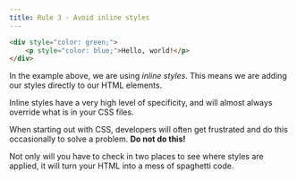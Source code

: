 ```yaml
---
title: Rule 3 - Avoid inline styles
---
```


<div class="panels">
<div>

~~~html
<div style="color: green;">
    <p style="color: blue;">Hello, world!</p>
</div>
~~~

In the example above, we are using _inline styles_. This means we are adding our styles directly to our HTML elements.

Inline styles have a very high level of specificity, and will almost always override what is in your CSS files.

</div>
<div>

When starting out with CSS, developers will often get frustrated and do this occasionally to solve a problem. **Do not do this!**

Not only will you have to check in two places to see where styles are applied, it will turn your HTML into a mess of spaghetti code.

</div>
</div>